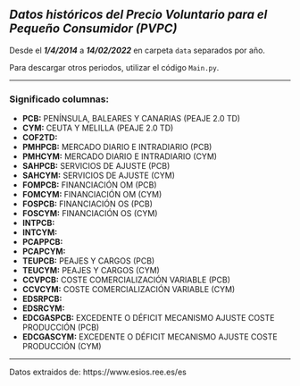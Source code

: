 ## *Datos históricos del Precio Voluntario para el Pequeño Consumidor (PVPC)*

Desde el ___1/4/2014___ a ___14/02/2022___ en carpeta ```data``` separados por año.

Para descargar otros periodos, utilizar el código ```Main.py```.

<hr>

### Significado columnas:
- __PCB:__ PENÍNSULA, BALEARES Y CANARIAS (PEAJE 2.0 TD)
- __CYM:__ CEUTA Y MELILLA (PEAJE 2.0 TD)
- __COF2TD:__ 
- __PMHPCB:__ MERCADO DIARIO E INTRADIARIO (PCB)
- __PMHCYM:__ MERCADO DIARIO E INTRADIARIO (CYM)
- __SAHPCB:__ SERVICIOS DE AJUSTE (PCB)
- __SAHCYM:__ SERVICIOS DE AJUSTE (CYM)
- __FOMPCB:__ FINANCIACIÓN OM (PCB)
- __FOMCYM:__ FINANCIACIÓN OM (CYM)
- __FOSPCB:__ FINANCIACIÓN OS (PCB)
- __FOSCYM:__ FINANCIACIÓN OS (CYM)
- __INTPCB:__ 
- __INTCYM:__ 
- __PCAPPCB:__ 
- __PCAPCYM:__ 
- __TEUPCB:__ PEAJES Y CARGOS (PCB)
- __TEUCYM:__ PEAJES Y CARGOS (CYM)
- __CCVPCB:__ COSTE COMERCIALIZACIÓN VARIABLE (PCB)
- __CCVCYM:__ COSTE COMERCIALIZACIÓN VARIABLE (CYM)
- __EDSRPCB:__ 
- __EDSRCYM:__ 
- __EDCGASPCB:__ EXCEDENTE O DÉFICIT MECANISMO AJUSTE COSTE PRODUCCIÓN (PCB)
- __EDCGASCYM:__ EXCEDENTE O DÉFICIT MECANISMO AJUSTE COSTE PRODUCCIÓN (CYM)

<hr>
Datos extraidos de: https://www.esios.ree.es/es

